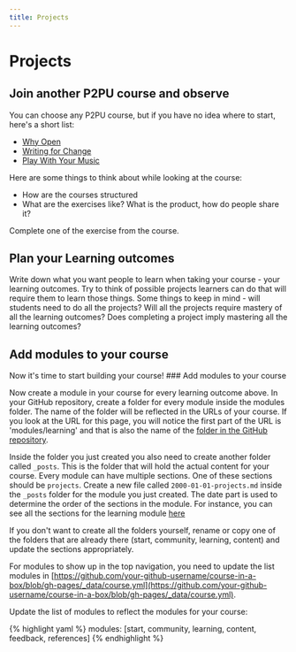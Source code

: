 ```yaml
---
title: Projects
---
```

# Projects

## Join another P2PU course and observe 
You can choose any P2PU course, but if you have no idea where to start, here's a short list:

- [Why Open](https://p2pu.org/en/courses/2314/why-open/) 
- [Writing for Change](http://writing4change.p2pu.org)
- [Play With Your Music](http://playwithyourmusic.org)

Here are some things to think about while looking at the course:

- How are the courses structured
- What are the exercises like? What is the product, how do people share it?

Complete one of the exercise from the course.


## Plan your Learning outcomes

Write down what you want people to learn when taking your course - your learning outcomes. Try to think of possible projects learners can do that will require them to learn those things. Some things to keep in mind - will students need to do all the projects? Will all the projects require mastery of all the learning outcomes? Does completing a project imply mastering all the learning outcomes?


## Add modules to your course

Now it's time to start building your course! ### Add modules to your course

Now create a module in your course for every learning outcome above. In your GitHub repository, create a folder for every module inside the modules folder. The name of the folder will be reflected in the URLs of your course. If you look at the URL for this page, you will notice the first part of the URL is 'modules/learning' and that is also the name of the [folder in the GitHub repository](https://github.com/p2pu/course-in-a-box/tree/gh-pages/modules/learning/).

Inside the folder you just created you also need to create another folder called `_posts`. This is the folder that will hold the actual content for your course. Every module can have multiple sections. One of these sections should be `projects`. Create a new file called `2000-01-01-projects.md` inside the `_posts` folder for the module you just created. The date part is used to determine the order of the sections in the module. For instance, you can see all the sections for the learning module [here](https://github.com/p2pu/course-in-a-box/tree/gh-pages/modules/learning/_posts)

If you don't want to create all the folders yourself, rename or copy one of the folders that are already there (start, community, learning, content) and update the sections appropriately.

For modules to show up in the top navigation, you need to update the list modules in [https://github.com/your-github-username/course-in-a-box/blob/gh-pages/_data/course.yml](https://github.com/your-github-username/course-in-a-box/blob/gh-pages/_data/course.yml).

Update the list of modules to reflect the modules for your course:

{% highlight yaml %}
modules: [start, community, learning, content, feedback, references]
{% endhighlight %}
